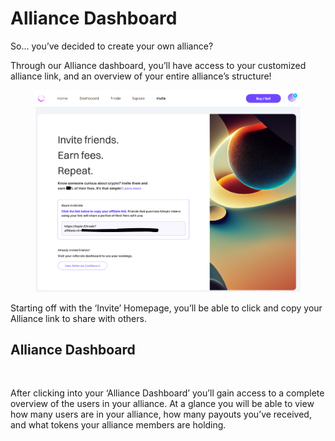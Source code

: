# Alliance Dashboard

So… you’ve decided to create your own alliance?

Through our Alliance dashboard, you’ll have access to your customized alliance link, and an overview of your entire alliance’s structure!

<figure><img src="../../.gitbook/assets/image (2).png" alt=""><figcaption></figcaption></figure>

Starting off with the ‘Invite’ Homepage, you’ll be able to click and copy your Alliance link to share with others.

## Alliance Dashboard

<figure><img src="https://lh4.googleusercontent.com/g5xolCZ4jIbVf0M_8PsKEHiFJFYKxmJNHVSuWypGjOkwmDlRd8rIsW6LkWf-KzllWZIa2cCFqxY2YJiPLkVbQ9_c8sc7sn2PqH_6wl4pyrYoUBB_MaS5D9vc_Bmk0K3g-UhDMvZGnlUbTPyugc3CeUlUzEWNZsfnz8-QVetoRRWGD-ZIhe73h2Kw" alt=""><figcaption></figcaption></figure>

After clicking into your ‘Alliance Dashboard’ you’ll gain access to a complete overview of the users in your alliance. At a glance you will be able to view how many users are in your alliance, how many payouts you’ve received, and what tokens your alliance members are holding.
